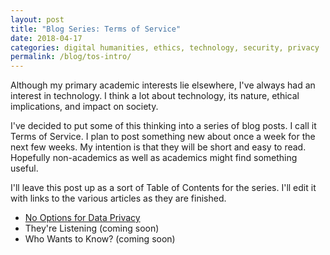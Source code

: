 ```yaml
---
layout: post
title: "Blog Series: Terms of Service"
date: 2018-04-17
categories: digital humanities, ethics, technology, security, privacy
permalink: /blog/tos-intro/
---
```


Although my primary academic interests lie elsewhere, I've always had an interest in technology. I think a lot about technology, its nature, ethical implications, and impact on society.

I've decided to put some of this thinking into a series of blog posts. I call it Terms of Service. I plan to post something new about once a week for the next few weeks. My intention is that they will be short and easy to read. Hopefully non-academics as well as academics might find something useful.

I'll leave this post up as a sort of Table of Contents for the series. I'll edit it with links to the various articles as they are finished.

- [No Options for Data Privacy](http://www.nathanaelsmith.org/blog/tos-no-options/)
- They're Listening (coming soon)
- Who Wants to Know? (coming soon)
